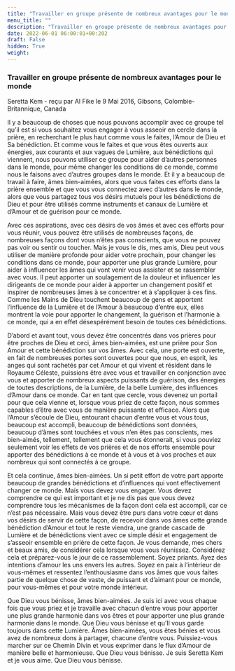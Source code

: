```yaml
---
title: "Travailler en groupe présente de nombreux avantages pour le monde"
menu_title: ""
description: "Travailler en groupe présente de nombreux avantages pour le monde"
date: 2022-06-01 06:00:01+00:202
draft: False
hidden: True
weight:
---
```

### Travailler en groupe présente de nombreux avantages pour le monde

Seretta Kem - reçu par Al Fike le 9 Mai 2016, Gibsons, Colombie-Britannique, Canada

Il y a beaucoup de choses que nous pouvons accomplir avec ce groupe tel qu’il est si vous souhaitez vous engager à vous asseoir en cercle dans la prière, en recherchant le plus haut comme vous le faites, l’Amour de Dieu et Sa bénédiction. Et comme vous le faites et que vous êtes ouverts aux énergies, aux courants et aux vagues de Lumière, aux bénédictions qui viennent, nous pouvons utiliser ce groupe pour aider d’autres personnes dans le monde, pour même changer les conditions de ce monde, comme nous le faisons avec d’autres groupes dans le monde. Et il y a beaucoup de travail à faire, âmes bien-aimées, alors que vous faites ces efforts dans la prière ensemble et que vous vous connectez avec d’autres dans le monde, alors que vous partagez tous vos désirs mutuels pour les bénédictions de Dieu et pour être utilisés comme instruments et canaux de Lumière et d’Amour et de guérison pour ce monde.

Avec ces aspirations, avec ces désirs de vos âmes et avec ces efforts pour vous réunir, vous pouvez être utilisés de nombreuses façons, de nombreuses façons dont vous n’êtes pas conscients, que vous ne pouvez pas voir ou sentir ou toucher. Mais je vous le dis, mes amis, Dieu peut vous utiliser de manière profonde pour aider votre prochain, pour changer les conditions dans ce monde, pour apporter une plus grande Lumière, pour aider à influencer les âmes qui vont venir vous assister et se rassembler avec vous. Il peut apporter un soulagement de la douleur et influencer les dirigeants de ce monde pour aider à apporter un changement positif et inspirer de nombreuses âmes à se concentrer et à s’appliquer à ces fins. Comme les Mains de Dieu touchent beaucoup de gens et apportent l’influence de la Lumière et de l’Amour à beaucoup d’entre eux, elles montrent la voie pour apporter le changement, la guérison et l’harmonie à ce monde, qui a en effet désespérément besoin de toutes ces bénédictions.

D’abord et avant tout, vous devez être concentrés dans vos prières pour être proches de Dieu et ceci, âmes bien-aimées, est une prière pour Son Amour et cette bénédiction sur vos âmes. Avec cela, une porte est ouverte, en fait de nombreuses portes sont ouvertes pour que nous, en esprit, les anges qui sont rachetés par cet Amour et qui vivent et résident dans le Royaume Céleste, puissions être avec vous et travailler en conjonction avec vous et apporter de nombreux aspects puissants de guérison, des énergies de toutes descriptions, de la Lumière, de la belle Lumière, des influences d’Amour dans ce monde. Car en tant que cercle, vous devenez un portail pour que cela vienne et, lorsque vous priez de cette façon, nous sommes capables d’être avec vous de manière puissante et efficace. Alors que l’Amour s’écoule de Dieu, entourant chacun d’entre vous et vous tous, beaucoup est accompli, beaucoup de bénédictions sont données, beaucoup d’âmes sont touchées et vous n’en êtes pas conscients, mes bien-aimés, tellement, tellement que cela vous étonnerait, si vous pouviez seulement voir les effets de vos prières et de nos efforts ensemble pour apporter des bénédictions à ce monde et à vous et à vos proches et aux nombreux qui sont connectés à ce groupe.

Et cela continue, âmes bien-aimées. Un si petit effort de votre part apporte beaucoup de grandes bénédictions et d’influences qui vont effectivement changer ce monde. Mais vous devez vous engager. Vous devez comprendre ce qui est important et je ne dis pas que vous devez comprendre tous les mécanismes de la façon dont cela est accompli, car ce n’est pas nécessaire. Mais vous devez être purs dans votre cœur et dans vos désirs de servir de cette façon, de recevoir dans vos âmes cette grande bénédiction d’Amour et tout le reste viendra, une grande cascade de Lumière et de bénédictions vient avec ce simple désir et engagement de s’asseoir ensemble en prière de cette façon. Je vous demande, mes chers et beaux amis, de considérer cela lorsque vous vous réunissez. Considérez cela et préparez-vous le jour de ce rassemblement. Soyez priants. Ayez des intentions d’amour les uns envers les autres. Soyez en paix à l’intérieur de vous-mêmes et ressentez l’enthousiasme dans vos âmes que vous faites partie de quelque chose de vaste, de puissant et d’aimant pour ce monde, pour vous-mêmes et pour votre monde intérieur.

Que Dieu vous bénisse, âmes bien-aimées. Je suis ici avec vous chaque fois que vous priez et je travaille avec chacun d’entre vous pour apporter une plus grande harmonie dans vos êtres et pour apporter une plus grande harmonie dans le monde. Que Dieu vous bénisse et qu’Il vous garde toujours dans cette Lumière. Âmes bien-aimées, vous êtes bénies et vous avez de nombreux dons à partager, chacune d’entre vous. Puissiez-vous marcher sur ce Chemin Divin et vous exprimer dans le flux d’Amour de manière belle et harmonieuse. Que Dieu vous bénisse. Je suis Seretta Kem et je vous aime. Que Dieu vous bénisse.



